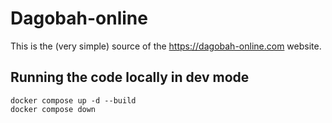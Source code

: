 # Dagobah-online

This is the (very simple) source of the <https://dagobah-online.com> website.

## Running the code locally in dev mode

    docker compose up -d --build
    docker compose down
